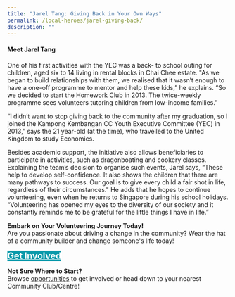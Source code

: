 ```yaml
---
title: "Jarel Tang: Giving Back in Your Own Ways"
permalink: /local-heroes/jarel-giving-back/
description: ""
---
```




#### Meet Jarel Tang ####
One of his first activities with the YEC was a back- to school outing for children, aged six to 14 living in rental blocks in Chai Chee estate. "As we began
to build relationships with them, we realised that it wasn’t enough to have a one-off programme to mentor and help these kids,” he explains. “So we decided to start the Homework Club in 2013. The twice-weekly programme sees volunteers tutoring children from low-income families.” 

“I didn’t want to stop giving back to the community after my graduation, so I joined the Kampong Kembangan CC Youth Executive Committee (YEC) in 2013,” says the 21 year-old (at the time), who travelled to the United Kingdom to study
Economics. 

Besides academic support, the initiative also allows beneficiaries to participate in activities, such as dragonboating and cookery classes. Explaining the team’s decision to organise such events, Jarel says, “These help to develop self-confidence. It also shows the children that there are many pathways
to success. Our goal is to give every child a fair shot in life, regardless of their circumstances." He adds that he hopes to continue volunteering, even when
he returns to Singapore during his school holidays. “Volunteering has opened my eyes to the diversity of our society and it constantly reminds me to be grateful for the little things I have in life.”

<b>Embark on Your Volunteering Journey Today!</b><br>
Are you passionate about driving a change in the community? Wear the hat of a community builder and change someone's life today!
	
<div>
	<a href="https://go.gov.sg/mpcvolunteer" style="font-size:20px; width:35%; height:60px; background-color:#0899AA; color:white" class="bp-button"><b>Get Involved</b></a>
</div> 

<b>	Not Sure Where to Start?</b>
<br>Browse [opportunities](/programmes) to get involved or head down to your nearest Community Club/Centre!